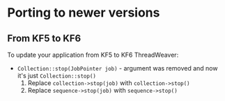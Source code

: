 # Porting to newer versions

## From KF5 to KF6

To update your application from KF5 to KF6 ThreadWeaver:

* `Collection::stop(JobPointer job)` - argument was removed and now it's just `Collection::stop()`
    1. Replace `collection->stop(job)` with `collection->stop()`
    2. Replace `sequence->stop(job)` with `sequence->stop()`


